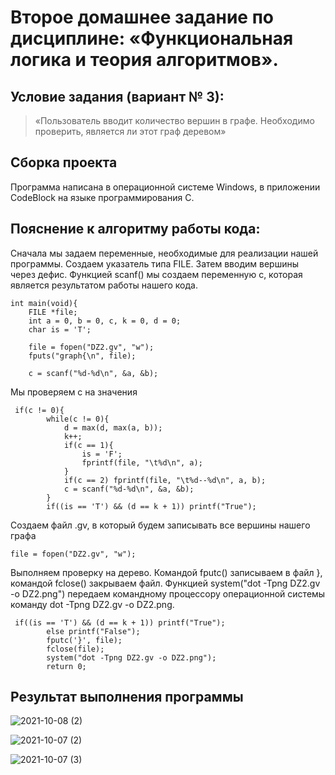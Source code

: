 # Второе домашнее задание по дисциплине: «Функциональная логика и теория алгоритмов».
## Условие задания (вариант № 3):
> «Пользователь вводит количество вершин в графе. Необходимо проверить, является ли этот граф деревом»
## Сборка проекта
Программа написана в операционной системе Windows, в приложении CodeBlock на языке программирования C.
## Пояснение к алгоритму работы кода:
Сначала мы задаем переменные, необходимые для реализации нашей программы. Создаем указатель типа FILE. Затем вводим вершины через дефис.
Функцией scanf() мы создаем переменную с, которая является результатом работы нашего кода.
```
int main(void){
    FILE *file;
    int a = 0, b = 0, c, k = 0, d = 0;
    char is = 'T';

    file = fopen("DZ2.gv", "w");
    fputs("graph{\n", file);

    c = scanf("%d-%d\n", &a, &b);
```
Мы проверяем с на значения
```
 if(c != 0){
        while(c != 0){
            d = max(d, max(a, b));
            k++;
            if(c == 1){
                is = 'F';
                fprintf(file, "\t%d\n", a);
            }
            if(c == 2) fprintf(file, "\t%d--%d\n", a, b);
            c = scanf("%d-%d\n", &a, &b);
        }
        if((is == 'T') && (d == k + 1)) printf("True");
```
Создаем файл .gv, в который будем записывать все вершины нашего графа
```
file = fopen("DZ2.gv", "w");
```
Выполняем проверку на дерево. Командой fputc() записываем в файл }, командой fclose() закрываем файл. Функцией system("dot -Tpng DZ2.gv -o DZ2.png") передаем командному процессору операционной системы команду dot -Tpng DZ2.gv -o DZ2.png.
```
 if((is == 'T') && (d == k + 1)) printf("True");
        else printf("False");
        fputc('}', file);
        fclose(file);
        system("dot -Tpng DZ2.gv -o DZ2.png");
        return 0;
```
## Результат выполнения программы
![2021-10-08 (2)](https://user-images.githubusercontent.com/91198767/136479236-2fa8711b-2845-47a1-a3b4-1476332a597b.png)

![2021-10-07 (2)](https://user-images.githubusercontent.com/91198767/136479303-a097f7d1-2ed5-4426-8898-254d737a115d.png)

![2021-10-07 (3)](https://user-images.githubusercontent.com/91198767/136479266-5b215f0e-3b23-4e56-ab68-f985d07f0f8d.png)
